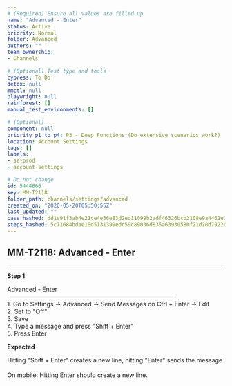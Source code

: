 ```yaml
---
# (Required) Ensure all values are filled up
name: "Advanced - Enter"
status: Active
priority: Normal
folder: Advanced
authors: ""
team_ownership: 
- Channels

# (Optional) Test type and tools
cypress: To Do
detox: null
mmctl: null
playwright: null
rainforest: []
manual_test_environments: []

# (Optional)
component: null
priority_p1_to_p4: P3 - Deep Functions (Do extensive scenarios work?)
location: Account Settings
tags: []
labels: 
- se-prod
- account-settings

# Do not change
id: 5444666
key: MM-T2118
folder_path: channels/settings/advanced
created_on: "2020-05-20T05:50:55Z"
last_updated: ""
case_hashed: dd1e91f3ab4e21ce4e36e83d2ed11099b2adf46326bcb2108e9a4461e3ed2d84eaf582f011beb43c157704d5dcb85b01
steps_hashed: 5c71684bdae10d5131399edc59c89036d835a63930580f21d20d79228579f76efbdd6157b525c8305f11d545070d21ff
---
```


## MM-T2118: Advanced - Enter

---

**Step 1**

Advanced - Enter\
————————————————————————————\
1\. Go to Settings -> Advanced -> Send Messages on Ctrl + Enter -> Edit\
2\. Set to "Off"\
3\. Save\
4\. Type a message and press "Shift + Enter"\
5\. Press Enter

**Expected**

Hitting "Shift + Enter" creates a new line, hitting "Enter" sends the message.\
\
On mobile: Hitting Enter should create a new line.
